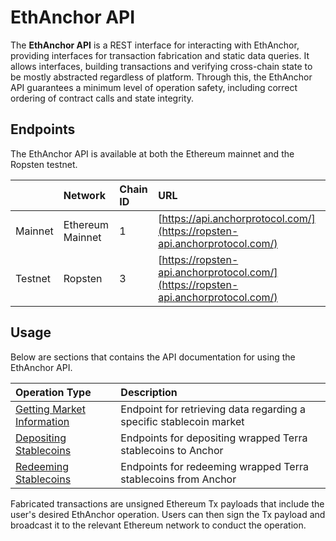 # EthAnchor API

The **EthAnchor API** is a REST interface for interacting with EthAnchor, providing interfaces for transaction fabrication and static data queries. It allows interfaces, building transactions and verifying cross-chain state to be mostly abstracted regardless of platform. Through this, the EthAnchor API guarantees a minimum level of operation safety, including correct ordering of contract calls and state integrity.

## Endpoints

The EthAnchor API is available at both the Ethereum mainnet and the Ropsten testnet.

|  | Network | Chain ID | URL |
| :--- | :--- | :--- | :--- |
| Mainnet | Ethereum Mainnet | 1 | [https://api.anchorprotocol.com/](https://ropsten-api.anchorprotocol.com/) |
| Testnet | Ropsten | 3 | [https://ropsten-api.anchorprotocol.com/](https://ropsten-api.anchorprotocol.com/) |

## Usage

Below are sections that contains the API documentation for using the EthAnchor API.

| Operation Type | Description |
| :--- | :--- |
| [Getting Market Information](getting-market-information.md) | Endpoint for retrieving data regarding a specific stablecoin market |
| [Depositing Stablecoins](depositing-stablecoins.md) | Endpoints for depositing wrapped Terra stablecoins to Anchor |
| [Redeeming Stablecoins](redeeming-stablecoins.md) | Endpoints for redeeming wrapped Terra stablecoins from Anchor |

Fabricated transactions are unsigned Ethereum Tx payloads that include the user's desired EthAnchor operation. Users can then sign the Tx payload and broadcast it to the relevant Ethereum network to conduct the operation.

